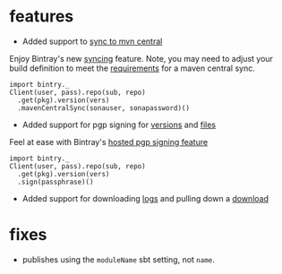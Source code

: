 # features

* Added support to [sync to mvn central](https://bintray.com/docs/api.html#_sync_version_artifacts_to_maven_central)

Enjoy Bintray's new [syncing](http://blog.bintray.com/2014/02/11/bintray-as-pain-free-gateway-to-maven-central/) feature. Note, you 
may need to adjust your build definition to meet the [requirements](https://docs.sonatype.org/display/Repository/Central+Sync+Requirements) for a maven central sync.

    import bintry._
    Client(user, pass).repo(sub, repo)
      .get(pkg).version(vers)
      .mavenCentralSync(sonauser, sonapassword)()
    
* Added support for pgp signing for [versions](https://bintray.com/docs/api.html#_gpg_sign_a_version) and [files](https://bintray.com/docs/api.html#_gpg_sign_a_file)

Feel at ease with Bintray's [hosted pgp signing feature](http://blog.bintray.com/2013/08/06/fight-crime-with-gpg/)

    import bintry._
    Client(user, pass).repo(sub, repo)
      .get(pkg).version(vers)
      .sign(passphrase)()
  
* Added support for downloading [logs](https://bintray.com/docs/api.html#_list_package_download_log_files) and pulling down a [download](https://bintray.com/docs/api.html#_download_package_download_log_file)

# fixes

* publishes using the `moduleName` sbt setting, not `name`.
